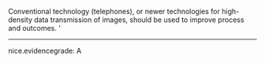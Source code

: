 Conventional technology (telephones), or newer technologies for high-density data transmission of images, should be used to improve process and outcomes.
'

---
 nice.evidencegrade: A
